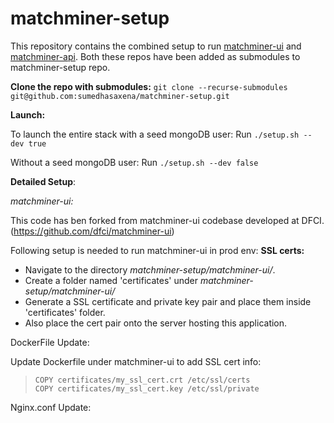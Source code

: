 
# matchminer-setup

This repository contains the combined setup to run [matchminer-ui](https://github.com/sumedhasaxena/matchminer-ui/) and [matchminer-api](https://github.com/sumedhasaxena/matchminer-api/).
Both these repos have been added as submodules to matchminer-setup repo.

**Clone the repo with submodules:**
```git clone --recurse-submodules git@github.com:sumedhasaxena/matchminer-setup.git```

**Launch:**

To launch the entire stack with a seed mongoDB user:
Run ```./setup.sh --dev true```

Without a seed mongoDB user:
Run ```./setup.sh --dev false```

**Detailed Setup**:

*matchminer-ui:*

This code has ben forked from matchminer-ui codebase developed at DFCI. (https://github.com/dfci/matchminer-ui)

Following setup is needed to run matchminer-ui in prod env:
**SSL certs:**

- Navigate to the directory *matchminer-setup/matchminer-ui/*.
- Create a folder named 'certificates' under *matchminer-setup/matchminer-ui/*
- Generate a SSL certificate and private key pair and place them inside 'certificates' folder.
- Also place the cert pair onto the server hosting this application.

DockerFile Update:

Update Dockerfile under matchminer-ui to add SSL cert info:    

>     COPY certificates/my_ssl_cert.crt /etc/ssl/certs
>     COPY certificates/my_ssl_cert.key /etc/ssl/private
Nginx.conf Update:
